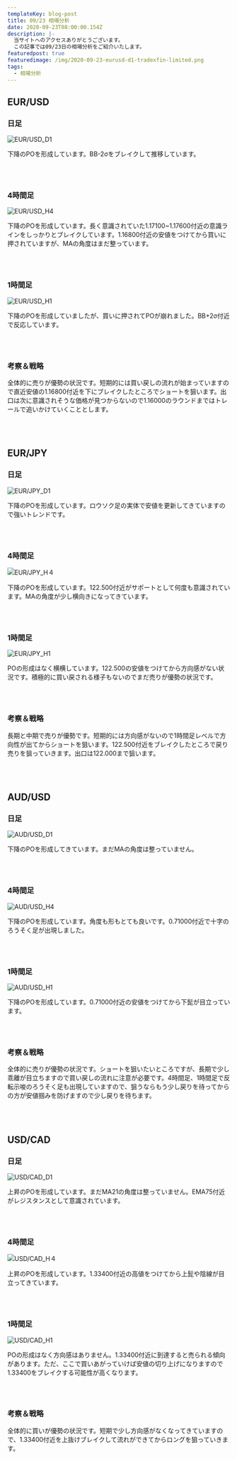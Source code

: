 ```yaml
---
templateKey: blog-post
title: 09/23 相場分析
date: 2020-09-23T08:00:00.154Z
description: |-
  当サイトへのアクセスありがとうございます。
  この記事では09/23日の相場分析をご紹介いたします。
featuredpost: true
featuredimage: /img/2020-09-23-eurusd-d1-tradexfin-limited.png
tags:
  - 相場分析
---
```

## EUR/USD

### 日足

![EUR/USD_D1](/img/2020-09-23-eurusd-d1-tradexfin-limited.png)

下降のPOを形成しています。BB-2σをブレイクして推移しています。

<br/>
<br/>

### 4時間足

![EUR/USD_H4](/img/2020-09-23-eurusd-h4-tradexfin-limited.png)

下降のPOを形成しています。長く意識されていた1.17100~1.17600付近の意識ラインをしっかりとブレイクしています。1.16800付近の安値をつけてから買いに押されていますが、MAの角度はまだ整っています。

<br/>
<br/>

### 1時間足

![EUR/USD_H1](/img/2020-09-23-eurusd-h1-tradexfin-limited.png)

下降のPOを形成していましたが、買いに押されてPOが崩れました。BB+2σ付近で反応しています。

<br/>
<br/>

### 考察＆戦略

全体的に売りが優勢の状況です。短期的には買い戻しの流れが始まっていますので直近安値の1.16800付近を下にブレイクしたところでショートを狙います。出口は次に意識されそうな価格が見つからないので1.16000のラウンドまではトレールで追いかけていくこととします。

<br/>
<br/>

## EUR/JPY

### 日足

![EUR/JPY_D1](/img/2020-09-23-eurjpy-d1-tradexfin-limited.png)

下降のPOを形成しています。ロウソク足の実体で安値を更新してきていますので強いトレンドです。

<br/>
<br/>

### 4時間足

![EUR/JPY_H４](/img/2020-09-23-eurjpy-h4-tradexfin-limited.png)

下降のPOを形成しています。122.500付近がサポートとして何度も意識されています。MAの角度が少し横向きになってきています。

<br/>
<br/>

### 1時間足

![EUR/JPY_H1](/img/2020-09-23-eurjpy-h1-tradexfin-limited.png)

POの形成はなく横横しています。122.500の安値をつけてから方向感がない状況です。積極的に買い戻される様子もないのでまだ売りが優勢の状況です。

<br/>
<br/>

### 考察＆戦略

長期と中期で売りが優勢です。短期的には方向感がないので1時間足レベルで方向性が出てからショートを狙います。122.500付近をブレイクしたところで戻り売りを狙っていきます。出口は122.000まで狙います。

<br/>
<br/>

## AUD/USD

### 日足

![AUD/USD_D1](/img/2020-09-23-audusd-d1-tradexfin-limited.png)

下降のPOを形成してきています。まだMAの角度は整っていません。

<br/>
<br/>

### 4時間足

![AUD/USD_H4](/img/2020-09-23-audusd-h4-tradexfin-limited.png)

下降のPOを形成しています。角度も形もとても良いです。0.71000付近で十字のろうそく足が出現しました。

<br/>
<br/>

### 1時間足

![AUD/USD_H1](/img/2020-09-23-audusd-h1-tradexfin-limited.png)

下降のPOを形成しています。0.71000付近の安値をつけてから下髭が目立っています。

<br/>
<br/>

### 考察＆戦略

全体的に売りが優勢の状況です。ショートを狙いたいところですが、長期で少し乖離が目立ちますので買い戻しの流れに注意が必要です。4時間足、1時間足で反転示唆のろうそく足も出現していますので、狙うならもう少し戻りを待ってからの方が安値掴みを防げますので少し戻りを待ちます。

<br/>
<br/>

## USD/CAD

### 日足

![USD/CAD_D1](/img/2020-09-23-usdcad-d1-tradexfin-limited.png)

上昇のPOを形成しています。まだMA21の角度は整っていません。EMA75付近がレジスタンスとして意識されています。

<br/>
<br/>

### 4時間足

![USD/CAD_H４](/img/2020-09-23-usdcad-h4-tradexfin-limited.png)

上昇のPOを形成しています。1.33400付近の高値をつけてから上髭や陰線が目立ってきています。

<br/>
<br/>

### 1時間足

![USD/CAD_H1](/img/2020-09-23-usdcad-h1-tradexfin-limited.png)

POの形成はなく方向感はありません。1.33400付近に到達すると売られる傾向があります。ただ、ここで買いあがっていけば安値の切り上げになりますので1.33400をブレイクする可能性が高くなります。

<br/>
<br/>

### 考察＆戦略

全体的に買いが優勢の状況です。短期で少し方向感がなくなってきていますので、1.33400付近を上抜けブレイクして流れができてからロングを狙っていきます。
